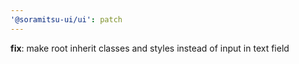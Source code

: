 ```yaml
---
'@soramitsu-ui/ui': patch
---
```


**fix**: make root inherit classes and styles instead of input in text field
